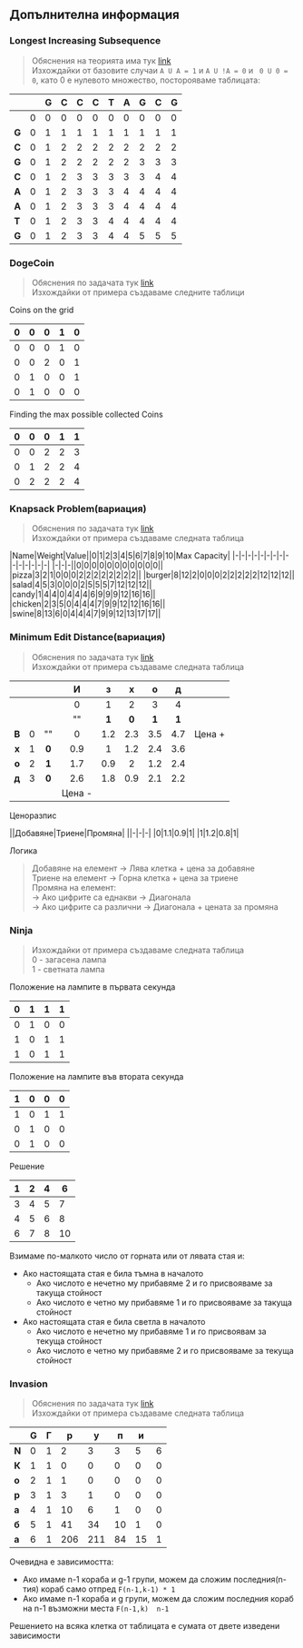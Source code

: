 ﻿## Допълнителна информация
### Longest Increasing Subsequence
>Обяснения на теорията има тук [link](https://youtu.be/FAL4qqzeHIM?t=7175)  
>Изхождайки от базовите случаи `А U A = 1` и `А U !A = 0` и ` 0 U 0 = 0`, като 0 е нулевото множество, посторояваме таблицата:  

|||G|C|C|C|T|A|G|C|G|  
|:-|:-|:-|:-|:-|:-|:-|:-|:-|:-|:-|
| |0|0|0|0|0|0|0|0|0|0|
|**G**|0|1|1|1|1|1|1|1|1|1|
|**C**|0|1|2|2|2|2|2|2|2|2|
|**G**|0|1|2|2|2|2|2|3|3|3|
|**C**|0|1|2|3|3|3|3|3|4|4|
|**А**|0|1|2|3|3|3|4|4|4|4|
|**А**|0|1|2|3|3|3|4|4|4|4|
|**Т**|0|1|2|3|3|4|4|4|4|4|
|**G**|0|1|2|3|3|4|4|5|5|5|

### DogeCoin
>Обяснения по задачата тук
[link](https://youtu.be/Qk0wnbFEDZg)  
>Изхождайки от примера създаваме следните таблици  

Coins on the grid   

|0|0|0|1|0|
|-|-|-|-|-|
|0|0|0|1|0|
|0|0|2|0|1|
|0|1|0|0|1|
|0|1|0|0|0|

Finding the max possible collected Coins

|0|0|0|1|1|
|-|-|-|-|-|
|0|0|2|2|3|
|0|1|2|2|4|
|0|2|2|2|4|
### Knapsack Problem(вариация)
>Обяснения по задачата тук [link](https://youtu.be/B1kBaUhg9nU)  
>Изхождайки от примера създаваме следната таблица

|Name|Weight|Value||0|1|2|3|4|5|6|7|8|9|10|Max Capacity|
|-|-|-|-|-|-|-|-|-|-|-|-|-|-|-|
|-|-|-||0|0|0|0|0|0|0|0|0|0|0||
|pizza|3|2|1|0|0|0|2|2|2|2|2|2|2|2||
|burger|8|12|2|0|0|0|2|2|2|2|2|12|12|12||
|salad|4|5|3|0|0|0|2|5|5|5|7|12|12|12||
|candy|1|4|4|0|4|4|4|6|9|9|9|12|16|16||
|chicken|2|3|5|0|4|4|4|7|9|9|12|12|16|16||
|swine|8|13|6|0|4|4|4|7|9|9|12|13|17|17||
### Minimum Edit Distance(вариация)
>Обяснения по задачата тук [link](https://youtu.be/U_kb8P2gOQ0)  
>Изхождайки от примера създаваме следната таблица

| | | |И|з|х|о|д| |
|:-:|:-:|:-:|:-:|:-:|:-:|:-:|:-:|:-:|
| | | |0|1|2|3|4|
| | | |""|**1**|**0**|**1**|**1**| |
|**В**|0|""|0|1.2|2.3|3.5|4.7|Цена +|
|**х**|1|**0**|0.9|1|1.2|2.4|3.6|
|**о**|2|**1**|1.7|0.9|2|1.2|2.4|
|**д**|3|**0**|2.6|1.8|0.9|2.1|2.2|
| | | |Цена -| | | |

Ценоразпис

||Добавяне|Триене|Промяна|
||-|-|-|
|0|1.1|0.9|1|
|1|1.2|0.8|1|

Логика
> Добавяне на елемент -> Лява клетка + цена за добавяне  
Триене на елемент -> Горна клетка + цена за триене  
Промяна на елемент:  
 -> Ако цифрите са еднакви -> Диагонала  
 -> Ако цифрите са различни -> Диагонала + цената за промяна
### Ninja
>Изхождайки от примера създаваме следната таблица  
0 - загасена лампа  
1 - светната лампа

Положение на лампите в първата секунда

|0|1|1|1|
|-|-|-|-|
|0|1|0|0|
|1|0|1|1|
|1|0|1|1|

Положение на лампите във втората секунда

|1|0|0|0|
|-|-|-|-|
|1|0|1|1|
|0|1|0|0|
|0|1|0|0|

Решение

|1|2|4|6|
|-|-|-|-|
|3|4|5|7|
|4|5|6|8|
|6|7|8|10|

Взимаме по-малкото число от горната или от лявата стая и:
- Ако настоящата стая е била тъмна в началото
  - Ако числото е нечетно му прибавяме 2 и го присвояваме за такуща стойност   
  - Ако числото е четно му прибавяме 1 и го присвояваме за такуща стойност
- Ако настоящата стая е била светла в началото
  - Ако числото е нечетно му прибавяме 1 и го присвоявам за текуща стойност  
  - Ако числото е четно му прибавяме 2 и го присвояваме за текуща стойност

### Invasion
>Обяснения по задачата тук [link](https://youtu.be/qOhSpHzq-Us)  
>Изхождайки от примера създаваме следната таблица


| |G|Г|р|у|п|и| |
|-|-|-|-|-|-|-|-|
|**N**|0|1|2|3|3|5|6|
|**К**|1|1|0|0|0|0|0|
|**о**|2|1|1|0|0|0|0|
|**р**|3|1|3|1|0|0|0|
|**а**|4|1|10|6|1|0|0|
|**б**|5|1|41|34|10|1|0|
|**а**|6|1|206|211|84|15|1|

Очевидна е зависимостта:
  - Ако имаме n-1 кораба и g-1 групи, можем да сложим последния(n-тия) кораб само отпред `F(n-1,k-1) * 1`
  - Ако имаме n-1 кораба и g групи, можем да сложим последния кораб на n-1 възможни места `F(n-1,k)  n-1`  

Решението на всяка клетка от таблицата е сумата от двете изведени зависимости

